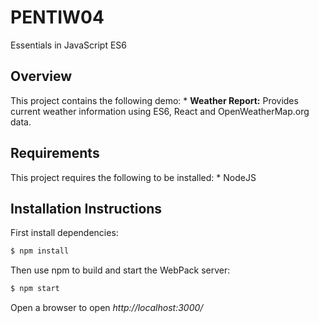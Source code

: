 # PENTIW04
Essentials in JavaScript ES6

## Overview
This project contains the following demo:
    * **Weather Report:** Provides current weather information using ES6, React and OpenWeatherMap.org data.

## Requirements
This project requires the following to be installed:
    * NodeJS

## Installation Instructions
First install dependencies:
```sh
$ npm install
```

Then use npm to build and start the WebPack server:
```sh
$ npm start
````

Open a browser to open *http://localhost:3000/*
